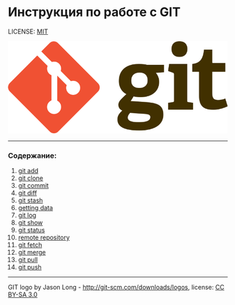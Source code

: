 # Инструкция по работе с GIT

LICENSE: [MIT](./license.md)

![git-logo](./assets/768px-Git-logo.svg.png)

---

### Содержание:
1. [git add](./add.md)
2. [git clone](./clone.md)
3. [git commit](./commit.md)
4. [git diff](./diff.md)
5. [git stash](./stash.md)
6. [getting data](./getting%20data/)
7. [git log](./getting%20data/log.md)
8. [git show](./getting%20data/show.md)
9. [git status](./getting%20data/status.md)
10. [remote repository](./remote%20repository/)
11. [git fetch](./remote%20repository/fetch.md)
12. [git merge](./remote%20repository/merge.md)
13. [git pull](./remote%20repository/pull.md)
14. [git push](./remote%20repository/push.md)



---

GIT logo by Jason Long - http://git-scm.com/downloads/logos, license: [CC BY-SA 3.0](https://creativecommons.org/licenses/by-sa/3.0/)
